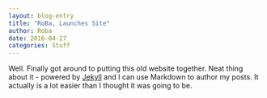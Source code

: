 ```yaml
---
layout: blog-entry
title: "RoBa, Launches Site"
author: Roba
date: 2016-04-27
categories: Stuff
---
```


Well. Finally got around to putting this old website together. Neat thing about it - powered by [Jekyll](http://jekyllrb.com) and I can use Markdown to author my posts. It actually is a lot easier than I thought it was going to be.
